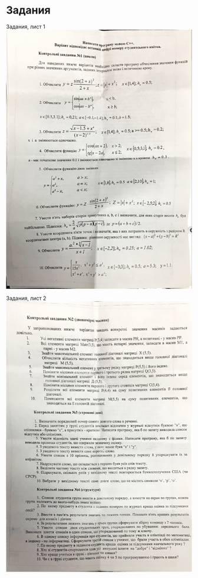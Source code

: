 # Задания

Задания, лист 1
![Задания, лист 1](./tasks_1.jpg)

Задания, лист 2
![Задания, лист 2](./tasks_2.jpg)
